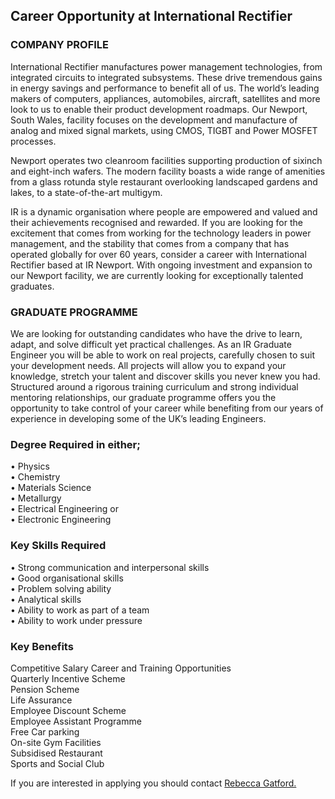 ## Career Opportunity at International Rectifier

<!--break-->
### COMPANY PROFILE


International Rectifier manufactures power management technologies, from integrated circuits to integrated subsystems. These drive tremendous gains in energy savings and performance to benefit all of us. The world’s leading makers of computers, appliances, automobiles, aircraft, satellites and more look to us to enable their product development roadmaps. Our Newport, South Wales, facility focuses on the development and manufacture of analog and mixed signal markets, using CMOS, TIGBT and Power MOSFET processes.  
  
Newport operates two cleanroom facilities supporting production of sixinch and eight-inch wafers. The modern facility boasts a wide range of amenities from a glass rotunda style restaurant overlooking landscaped gardens and lakes, to a state-of-the-art multigym.   
  
IR is a dynamic organisation where people are empowered and valued and their achievements recognised and rewarded. If you are looking for the excitement that comes from working for the technology leaders in power management, and the stability that comes from a company that has operated globally for over 60 years, consider a career with International Rectifier based at IR Newport. With ongoing investment and expansion to our Newport facility, we are currently looking for exceptionally talented  graduates.  
  
### GRADUATE PROGRAMME


We are looking for outstanding candidates who have the drive to learn, adapt, and solve difficult yet practical challenges. 
As an IR Graduate Engineer you will be able to work on real projects, carefully chosen to suit your development needs. All projects will allow you to expand your knowledge, stretch your talent and discover skills you never knew you had.
Structured around a rigorous training curriculum and strong individual mentoring relationships, our graduate programme offers you the opportunity to take control of your career while benefiting from our years of experience in developing some of the UK’s leading Engineers.  
  
### Degree Required in either;

• Physics  
• Chemistry  
• Materials Science  
• Metallurgy  
• Electrical Engineering or  
• Electronic Engineering
  
### Key Skills Required


• Strong communication and interpersonal skills  
• Good organisational skills  
• Problem solving ability  
• Analytical skills  
• Ability to work as part of a team  
• Ability to work under pressure  

### Key Benefits

Competitive Salary 
Career and Training Opportunities  
Quarterly Incentive Scheme  
Pension Scheme  
Life Assurance  
Employee Discount Scheme  
Employee Assistant Programme  
Free Car parking  
On-site Gym Facilities  
Subsidised Restaurant  
Sports and Social Club  
  
If you are interested in applying you should contact [Rebecca Gatford.](mailto:rgatfor1@irf.com)